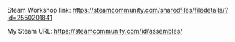 Steam Workshop link: https://steamcommunity.com/sharedfiles/filedetails/?id=2550201841

My Steam URL: https://steamcommunity.com/id/assembles/
